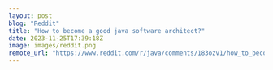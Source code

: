 ```yaml
---
layout: post
blog: "Reddit"
title: "How to become a good java software architect?"
date: 2023-11-25T17:39:18Z
image: images/reddit.png
remote_url: "https://www.reddit.com/r/java/comments/183ozv1/how_to_become_a_good_java_software_architect/"
---
```

